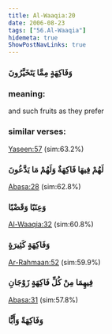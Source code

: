 ```yaml
---
title: Al-Waaqia:20
date: 2006-08-23
tags: ["56.Al-Waaqia"]
hidemeta: true 
ShowPostNavLinks: true 
---
```

### وَفَاكِهَةٍ مِمَّا يَتَخَيَّرُونَ
### meaning: 
and such fruits as they prefer
### similar verses: 

[Yaseen:57](/36/57) (sim:63.2%)

### لَهُمْ فِيهَا فَاكِهَةٌ وَلَهُمْ مَا يَدَّعُونَ

[Abasa:28](/80/28) (sim:62.8%)

### وَعِنَبًا وَقَضْبًا

[Al-Waaqia:32](/56/32) (sim:60.8%)

### وَفَاكِهَةٍ كَثِيرَةٍ

[Ar-Rahmaan:52](/55/52) (sim:59.9%)

### فِيهِمَا مِنْ كُلِّ فَاكِهَةٍ زَوْجَانِ

[Abasa:31](/80/31) (sim:57.8%)

### وَفَاكِهَةً وَأَبًّا

